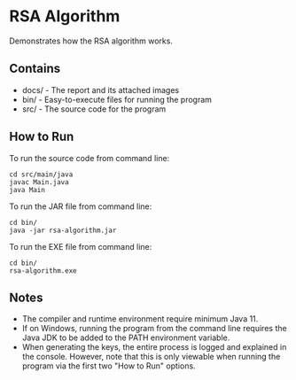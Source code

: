 # RSA Algorithm
Demonstrates how the RSA algorithm works.

## Contains
- docs/ - The report and its attached images
- bin/ - Easy-to-execute files for running the program
- src/ - The source code for the program

## How to Run
To run the source code from command line:
```
cd src/main/java
javac Main.java
java Main
```

To run the JAR file from command line:
```
cd bin/
java -jar rsa-algorithm.jar
```

To run the EXE file from command line:
```
cd bin/
rsa-algorithm.exe
```

## Notes
- The compiler and runtime environment require minimum Java 11.
- If on Windows, running the program from the command line requires the Java JDK to be added to the PATH environment variable.
- When generating the keys, the entire process is logged and explained in the console. However, note that this is only viewable when running the program via the first two "How to Run" options.

